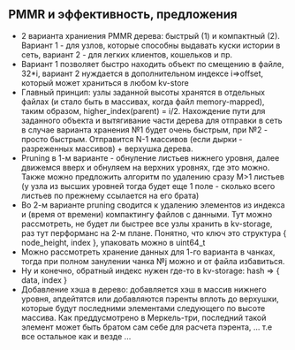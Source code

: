## PMMR и эффективность, предложения

* 2 варианта храниения PMMR дерева: быстрый (1) и компактный (2). Вариант 1 - для узлов, которые способны выдавать куски истории в сеть, вариант 2 - для легких клиентов, кошельков и пр.
* Вариант 1 позволяет быстро находить объект по смещению в файле, 32*i, вариант 2 нуждается в дополнительном индексе i=>offset, который может храниться в любом kv-store
* Главный принцип: узлы заданной высоты хранятся в отдельных файлах (и стало быть в массивах, когда файл memory-mapped), таким образом, higher_index(parent) = i/2. Нахождение пути для заданного объекта и вытягивание части дерева для отправки в сеть в случае варианта хранения №1 будет очень быстрым, при №2 - просто быстрым. Отправится N-1 массивов (если дырки - разреженных массивов) + верхушка дерева.
* Pruning в 1-м варианте - обнуление листьев нижнего уровня, далее движемся вверх и обнуляем на верхних уровнях, где это можно. Также можно предложить алгоритм по удалению сразу M>1 листьев (у узла из высших уровней тогда будет еще 1 поле - сколько всего листьев по прежнему ссылается на его брата)
* Во 2-м варианте pruning сводится к удалению элементов из индекса и (время от времени) компактингу файлов с данными. Тут можно рассмотреть, не будет ли быстрее все узлы хранить в kv-storage, раз тут перформанс на 2-м плане. Понятно, что ключ это структура { node_height, index }, упаковать можно в uint64_t
* Можно рассмотреть хранение данных для 1-го варианта в чанках, тогда при полном занулении чанка №j можно и от файла избавиться.
* Ну и конечно, обратный индекс нужен где-то в kv-storage: hash => { data, index }
* Добавление хэша в дерево: добавляется хэш в массив нижнего уровня, апдейтятся или добавляются пэренты вплоть до верхушки, которые будут последними элементами следующего по высоте массива. Как преддусмотрено в Меркель-три, последний такой элемент может быть братом сам себе для расчета пэрента, ... т.е все остальное как и везде ...